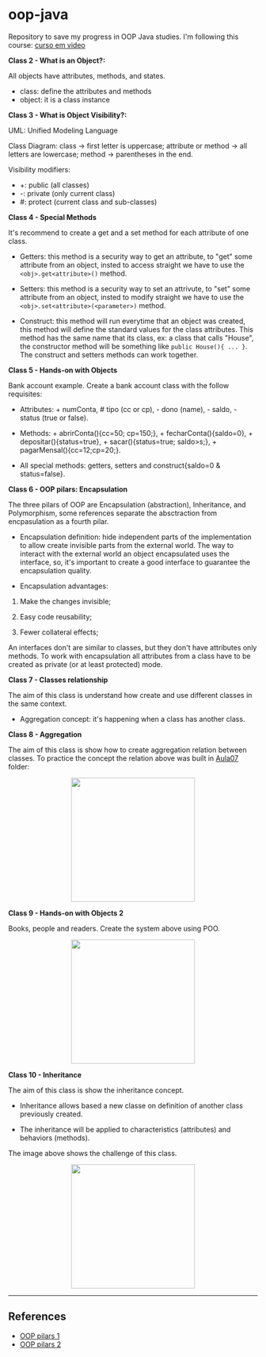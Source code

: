 # oop-java
Repository to save my progress in OOP Java studies. I'm following this course: [curso em video](https://www.cursoemvideo.com/curso/java-poo/aulas/java-poo/)

**Class 2 - What is an Object?:**

All objects have attributes, methods, and states.
- class: define the attributes and methods
- object: it is a class instance

**Class 3 - What is Object Visibility?:**

UML: Unified Modeling Language

Class Diagram: class -> first letter is uppercase; attribute or method -> all letters are lowercase; method -> parentheses in the end.

Visibility modifiers: 

- +: public (all classes)
- -: private (only current class)
- #: protect (current class and sub-classes)

**Class 4 - Special Methods**

It's recommend to create a get and a set method for each attribute of one class.

- Getters: this method is a security way to get an attribute, to "get" some attribute from an object, insted to access straight we have to use the `<obj>.get<attribute>()` method.

- Setters: this method is a security way to set an attrivute, to "set" some attribute from an object, insted to modify straight we have to use the `<obj>.set<attribute>(<parameter>)` method.

- Construct: this method will run everytime that an object was created, this method will define the standard values for the class attributes. This method has the same name that its class, ex: a class that calls "House", the constructor method will be something like `public House(){ ... }`. The construct and setters methods can work together.

**Class 5 - Hands-on with Objects**

Bank account example. Create a bank account class with the follow requisites:

- Attributes: + numConta, # tipo (cc or cp), - dono (name), - saldo, - status (true or false).

- Methods: + abrirConta(){cc=50; cp=150;}, + fecharConta(){saldo=0}, + depositar(){status=true}, + sacar(){status=true; saldo>s;}, + pagarMensal(){cc=12;cp=20;}.

- All special methods: getters, setters and construct{saldo=0 & status=false}.

**Class 6 - OOP pilars: Encapsulation**

The three pilars of OOP are Encapsulation (abstraction), Inheritance, and Polymorphism, some references separate the absctraction from encpasulation as a fourth pilar.

- Encapsulation definition: hide independent parts of the implementation to allow create invisible parts from the external world. The way to interact with the external world an object encapsulated uses the interface, so, it's important to create a good interface to guarantee the encapsulation quality.

- Encapsulation advantages: 

1. Make the changes invisible; 

2. Easy code reusability; 

3. Fewer collateral effects;

An interfaces don't are similar to classes, but they don't have attributes only methods. To work with encapsulation all attributes from a class have to be created as private (or at least protected) mode.

**Class 7 - Classes relationship**

The aim of this class is understand how create and use different classes in the same context.

- Aggregation concept: it's happening when a class has another class.

**Class 8 - Aggregation**

The aim of this class is show how to create aggregation relation between classes. To practice the concept the relation above was built in [Aula07](https://github.com/mascalmeida/oop-java/tree/main/Aula07) folder:

<p align="center">
<img width="250px"  src="https://github.com/mascalmeida/oop-java/assets/48625700/343c9b44-202c-4d85-b2bf-4ad426768bb5" />
</p>

**Class 9 - Hands-on with Objects 2**

Books, people and readers. Create the system above using POO.

<p align="center">
<img width="250px"  src="https://github.com/mascalmeida/oop-java/assets/48625700/ebd27095-8fff-4833-b31b-aca79fccc071" />
</p>

**Class 10 - Inheritance**

The aim of this class is show the inheritance concept. 

- Inheritance allows based a new classe on definition of another class previously created.

- The inheritance will be applied to characteristics (attributes) and behaviors (methods).

The image above shows the challenge of this class.

<p align="center">
<img width="250px"  src="https://github.com/mascalmeida/oop-java/assets/48625700/93cc5932-695b-47be-9a9c-e4bedbabbd03" />
</p>

---------------

## References

- [OOP pilars 1](https://levelup.gitconnected.com/what-are-inheritance-encapsulation-polymorphism-and-abstraction-in-object-oriented-programming-526770ac18fa)
- [OOP pilars 2](https://datatrained.com/post/four-pillars-of-oops/)
